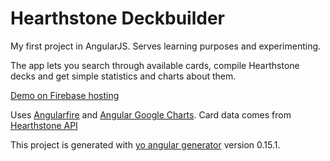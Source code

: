 # Hearthstone Deckbuilder

My first project in AngularJS. Serves learning purposes and experimenting. 

The app lets you search through available cards, compile Hearthstone decks and get simple statistics and charts about them.

[Demo on Firebase hosting](https://hsdeck.firebaseapp.com/)

Uses [Angularfire](https://github.com/firebase/angularfire) and [Angular Google Charts](https://github.com/angular-google-chart/angular-google-chart). Card data comes from [Hearthstone API](http://hearthstoneapi.com/)

This project is generated with [yo angular generator](https://github.com/yeoman/generator-angular)
version 0.15.1.
